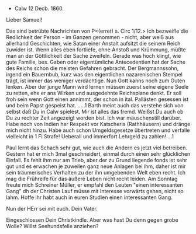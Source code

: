 + Calw 12 Decb. 1860.

Lieber Samuel!

Das sind betrübte Nachrichten von P<(erret) s. Circ 1/12.> Ich bezweifle die Redlichkeit der Person - im Ganzen genommen - nicht, aber weiß aus allerhand Geschichten, wie Satan einer Anstalt aufsitzt die seinem Reich zuwider ist. Wenn alles eben fortliefe, ohne Anstoß und Krümmung, müßte man an der Göttlichkeit der Sache zweifeln. Gerade was hoch klingt, wie gute Familie, bes. Gaben oder eigentümliche Antecedentien hat der Sache des Reichs schon die meisten Gefahren gebracht. Der Bergmannssohn, irgend ein Bauernbub, kurz was den eigentlichen nazarenischen Stempel trägt, ist immer das weniger verdächtige. Nun Gott kanns noch zum Guten lenken. Aber der junge Mann wird lernen müssen zuerst seine eigene Seele zu retten, ehe er ans Wirken und ausgedehnte Reichsplane denkt. Er soll froh sein wenn Gott einen annimmt, der schon in ital. Pallästen gesessen ist und beim Papst gespeist hat. .....1 Barth meint auch das verstehe sich von selbst daß Du in Calw spielest. Mir ist alles das fremd. Weißst Du auch ob Du zu rechter Zeit angezeigt worden bist. Ich war mäuschenstill darüber. Habe noch von Indien her Respekt vor Katscheris (Rathhäusern) und dränge mich nicht hinzu. Habe auch schon Umgeldsgesetze übertreten und verfalle vielleicht in 1 Fl Strafe! Ueberall und immerfort Lehrgeld zu zahlen! ...1

Paul lernt das Schach sehr gut, wie auch die Andern es jetzt viel betreiben. Gestern hat er mich 3mal geschneidert, einmal durch einen sehr glücklichen Einfall. Es fehlt ihm nur am Trieb, aber der zu Grund liegende fonds ist sehr gut und es erwachen je zuweilen ganz neue Anlagen bei ihm, daher ist mir sein träumerisches Verhalten zu der ihn umgebenden Welt eben recht. Ich mag die Frühreife für das äußere Leben nicht recht leiden. 
Am Sonntag freute mich Schreiner Müller, er empfahl den Leuten "einen interessanten Gang" dh der Christen Lauf müsse mit Interesse vorwärts gehen, nicht so lahm. Hoffe ihr habt auch in euren Studien einen interessanten Gang.

Nun der HErr sei mit euch.
 Dein Vater.

Eingeschlossen Dein Christkindle. Aber was hast Du denn gegen grobe Wolle? Willst Seehundsfelle anziehen?

